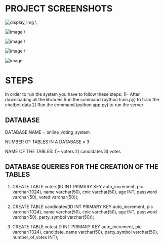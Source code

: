 # PROJECT SCREENSHOTS

![display_img](https://user-images.githubusercontent.com/101020879/213549690-b88d9cc4-0b45-45ad-8f4e-0d994eb54119.png)
\

![image](https://user-images.githubusercontent.com/101020879/213549755-09df36c4-5bfa-44ea-b0f2-2fd27e29ae34.png)
\

![image](https://user-images.githubusercontent.com/101020879/213549799-b9809847-9a86-4d2e-a86b-296d968155d5.png)
\

![image](https://user-images.githubusercontent.com/101020879/213550252-3d46f238-17b4-4464-a44e-7e309901dd48.png)
\

![image](https://user-images.githubusercontent.com/101020879/213550487-12a85107-da5f-43aa-b790-7ce954d01086.png)

# STEPS

In order to run the system you have to follow these steps:
1)- After downloading all the libraries Run the command (python train.py) to train the chatbot data
2) Run the command (python app.py) to run the server

## DATABASE

DATABASE NAME = online_voting_system

NUMBER OF TABLES IN A DATABASE = 3

NAME OF THE TABLES:
1)- voters
2) candidates
3) votes

## DATABASE QUERIES FOR THE CREATION OF THE TABLES

1) CREATE TABLE voters(ID INT PRIMARY KEY auto_increment, pic varchar(1024), name varchar(50), cnic varchar(50), age INT, password varchar(50), voted varchar(50));

2) CREATE TABLE candidates(ID INT PRIMARY KEY auto_increment, pic varchar(1024), name varchar(50), cnic varchar(50), age INT, password varchar(50), party_symbol varchar(50));

3) CREATE TABLE votes(ID INT PRIMARY KEY auto_increment, pic varchar(1024), candidate_name varchar(50), party_symbol varchar(50), number_of_votes INT);

